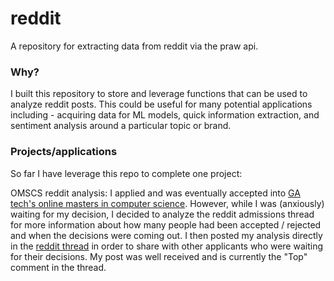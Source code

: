 # reddit

A repository for extracting data from reddit via the praw api. 

### Why?

I built this repository to store and leverage functions that can be used to analyze reddit posts. 
This could be useful for many potential applications including - acquiring data for ML models, quick information extraction, and sentiment analysis around a particular topic or brand.

### Projects/applications 
So far I have leverage this repo to complete one project: 

OMSCS reddit analysis:
I applied and was eventually accepted into [GA tech's online masters in computer science](https://omscs.gatech.edu/).
However, while I was (anxiously) waiting for my decision, I decided to analyze the reddit admissions thread for more information about how many people had been accepted / rejected and when the decisions were coming out. I then posted my analysis directly in the [reddit thread](https://www.reddit.com/r/OMSCS/comments/p1fj9i/spring_2022_admissions_thread/) in order to share with other applicants who were waiting for their decisions. My post was well received and is currently the "Top" comment in the thread. 
